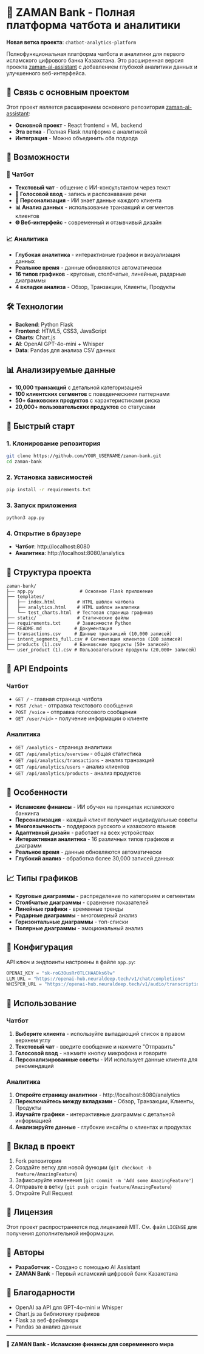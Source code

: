 # 🚀 ZAMAN Bank - Полная платформа чатбота и аналитики

**Новая ветка проекта**: `chatbot-analytics-platform`

Полнофункциональная платформа чатбота и аналитики для первого исламского цифрового банка Казахстана. Это расширенная версия проекта [zaman-ai-assistant](https://github.com/qaraqiya/zaman-ai-assistant) с добавлением глубокой аналитики данных и улучшенного веб-интерфейса.

## 🔗 Связь с основным проектом

Этот проект является расширением основного репозитория [zaman-ai-assistant](https://github.com/qaraqiya/zaman-ai-assistant):

- **Основной проект** - React frontend + ML backend
- **Эта ветка** - Полная Flask платформа с аналитикой
- **Интеграция** - Можно объединить оба подхода

## 🌟 Возможности

### 💬 Чатбот
- **Текстовый чат** - общение с ИИ-консультантом через текст
- **🎤 Голосовой ввод** - запись и распознавание речи
- **👤 Персонализация** - ИИ знает данные каждого клиента
- **📊 Анализ данных** - использование транзакций и сегментов клиентов
- **🌐 Веб-интерфейс** - современный и отзывчивый дизайн

### 📈 Аналитика
- **Глубокая аналитика** - интерактивные графики и визуализация данных
- **Реальное время** - данные обновляются автоматически
- **16 типов графиков** - круговые, столбчатые, линейные, радарные диаграммы
- **4 вкладки анализа** - Обзор, Транзакции, Клиенты, Продукты

## 🛠️ Технологии

- **Backend**: Python Flask
- **Frontend**: HTML5, CSS3, JavaScript
- **Charts**: Chart.js
- **AI**: OpenAI GPT-4o-mini + Whisper
- **Data**: Pandas для анализа CSV данных

## 📊 Анализируемые данные

- **10,000 транзакций** с детальной категоризацией
- **100 клиентских сегментов** с поведенческими паттернами
- **50+ банковских продуктов** с характеристиками риска
- **20,000+ пользовательских продуктов** со статусами

## 🚀 Быстрый старт

### 1. Клонирование репозитория
```bash
git clone https://github.com/YOUR_USERNAME/zaman-bank.git
cd zaman-bank
```

### 2. Установка зависимостей
```bash
pip install -r requirements.txt
```

### 3. Запуск приложения
```bash
python3 app.py
```

### 4. Открытие в браузере
- **Чатбот**: http://localhost:8080
- **Аналитика**: http://localhost:8080/analytics

## 📁 Структура проекта

```
zaman-bank/
├── app.py                 # Основное Flask приложение
├── templates/
│   ├── index.html        # HTML шаблон чатбота
│   ├── analytics.html    # HTML шаблон аналитики
│   └── test_charts.html  # Тестовая страница графиков
├── static/               # Статические файлы
├── requirements.txt      # Зависимости Python
├── README.md            # Документация
├── transactions.csv     # Данные транзакций (10,000 записей)
├── intent_segments_full.csv # Сегментация клиентов (100 записей)
├── products (1).csv     # Банковские продукты (50+ записей)
└── user_product (1).csv # Пользовательские продукты (20,000+ записей)
```

## 🔧 API Endpoints

### Чатбот
- `GET /` - главная страница чатбота
- `POST /chat` - отправка текстового сообщения
- `POST /voice` - отправка голосового сообщения
- `GET /user/<id>` - получение информации о клиенте

### Аналитика
- `GET /analytics` - страница аналитики
- `GET /api/analytics/overview` - общая статистика
- `GET /api/analytics/transactions` - анализ транзакций
- `GET /api/analytics/users` - анализ клиентов
- `GET /api/analytics/products` - анализ продуктов

## 🎯 Особенности

- **Исламские финансы** - ИИ обучен на принципах исламского банкинга
- **Персонализация** - каждый клиент получает индивидуальные советы
- **Многоязычность** - поддержка русского и казахского языков
- **Адаптивный дизайн** - работает на всех устройствах
- **Интерактивная аналитика** - 16 различных типов графиков и диаграмм
- **Реальное время** - данные обновляются автоматически
- **Глубокий анализ** - обработка более 30,000 записей данных

## 📈 Типы графиков

- **Круговые диаграммы** - распределение по категориям и сегментам
- **Столбчатые диаграммы** - сравнение показателей
- **Линейные графики** - временные тренды
- **Радарные диаграммы** - многомерный анализ
- **Горизонтальные диаграммы** - топ-списки
- **Полярные диаграммы** - эмоциональный анализ

## 🔑 Конфигурация

API ключ и эндпоинты настроены в файле `app.py`:

```python
OPENAI_KEY = "sk-roG3OusRr0TLCHAADks6lw"
LLM_URL = "https://openai-hub.neuraldeep.tech/v1/chat/completions"
WHISPER_URL = "https://openai-hub.neuraldeep.tech/v1/audio/transcriptions"
```

## 📱 Использование

### Чатбот
1. **Выберите клиента** - используйте выпадающий список в правом верхнем углу
2. **Текстовый чат** - введите сообщение и нажмите "Отправить"
3. **Голосовой ввод** - нажмите кнопку микрофона и говорите
4. **Персонализированные советы** - ИИ использует данные клиента для рекомендаций

### Аналитика
1. **Откройте страницу аналитики** - http://localhost:8080/analytics
2. **Переключайтесь между вкладками** - Обзор, Транзакции, Клиенты, Продукты
3. **Изучайте графики** - интерактивные диаграммы с детальной информацией
4. **Анализируйте данные** - глубокие инсайты о клиентах и продуктах

## 🤝 Вклад в проект

1. Fork репозитория
2. Создайте ветку для новой функции (`git checkout -b feature/AmazingFeature`)
3. Зафиксируйте изменения (`git commit -m 'Add some AmazingFeature'`)
4. Отправьте в ветку (`git push origin feature/AmazingFeature`)
5. Откройте Pull Request

## 📄 Лицензия

Этот проект распространяется под лицензией MIT. См. файл `LICENSE` для получения дополнительной информации.

## 👥 Авторы

- **Разработчик** - Создано с помощью AI Assistant
- **ZAMAN Bank** - Первый исламский цифровой банк Казахстана

## 🙏 Благодарности

- OpenAI за API для GPT-4o-mini и Whisper
- Chart.js за библиотеку графиков
- Flask за веб-фреймворк
- Pandas за анализ данных

---

**🌿 ZAMAN Bank - Исламские финансы для современного мира**